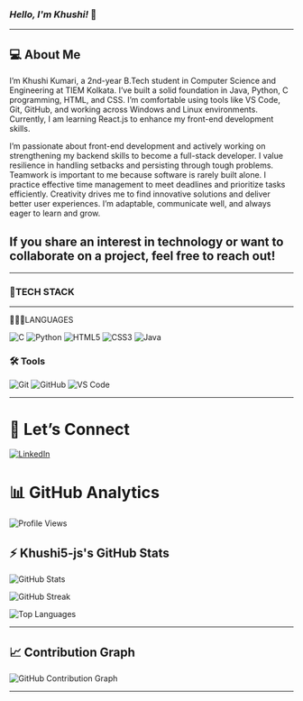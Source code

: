 ### <!-- bold + italic --> ***Hello, I'm Khushi!*** 👋
---
💻 About Me
 ---
 I’m Khushi Kumari, a 2nd-year B.Tech student in Computer Science and Engineering at TIEM Kolkata. I’ve built a solid foundation in Java, Python, C programming, HTML, and CSS. I’m comfortable using tools like VS Code, Git, GitHub, and working across Windows and Linux environments. Currently, I am learning React.js to enhance my front-end development skills.

I’m passionate about front-end development and actively working on strengthening my backend skills to become a full-stack developer. I value resilience in handling setbacks and persisting through tough problems. Teamwork is important to me because software is rarely built alone. I practice effective time management to meet deadlines and prioritize tasks efficiently. Creativity drives me to find innovative solutions and deliver better user experiences. I’m adaptable, communicate well, and always eager to learn and grow.

If you share an interest in technology or want to collaborate on a project, feel free to reach out!
 ---
---
### 🚀TECH STACK  
 ---
 👩🏻‍💻LANGUAGES
 
 ![C](https://img.shields.io/badge/C-00599C?style=for-the-badge&logo=c&logoColor=white)
 ![Python](https://img.shields.io/badge/Python-3776AB?style=for-the-badge&logo=python&logoColor=white)
![HTML5](https://img.shields.io/badge/HTML5-E34F26?style=for-the-badge&logo=html5&logoColor=white)
![CSS3](https://img.shields.io/badge/CSS3-1572B6?style=for-the-badge&logo=css3&logoColor=white)
![Java](https://img.shields.io/badge/Java-007396?style=for-the-badge&logo=java&logoColor=white)



### 🛠 Tools

![Git](https://img.shields.io/badge/Git-F05032?style=for-the-badge&logo=git&logoColor=white)
![GitHub](https://img.shields.io/badge/GitHub-181717?style=for-the-badge&logo=github&logoColor=white)
![VS Code](https://img.shields.io/badge/VS%20Code-0078d7?style=for-the-badge&logo=visual-studio-code&logoColor=white)

---
# 🔗 Let’s Connect

[![LinkedIn](https://img.shields.io/badge/LinkedIn-0077B5?style=for-the-badge&logo=linkedin&logoColor=white)](https://www.linkedin.com/in/khushi-kumari-351853359/)



# 📊 GitHub Analytics

![Profile Views](https://komarev.com/ghpvc/?username=Khushi5-js&color=purple)

## ⚡ Khushi5-js's GitHub Stats

![GitHub Stats](https://github-readme-stats.vercel.app/api?username=Khushi5-js&show_icons=true&theme=radical)

![GitHub Streak](https://streak-stats.demolab.com?user=Khushi5-js&theme=radical)

![Top Languages](https://github-readme-stats.vercel.app/api/top-langs/?username=Khushi5-js&layout=compact&theme=radical)

---

## 📈 Contribution Graph

![GitHub Contribution Graph](https://github-readme-activity-graph.vercel.app/graph?username=Khushi5-js&theme=react-dark&hide_border=true)

---

